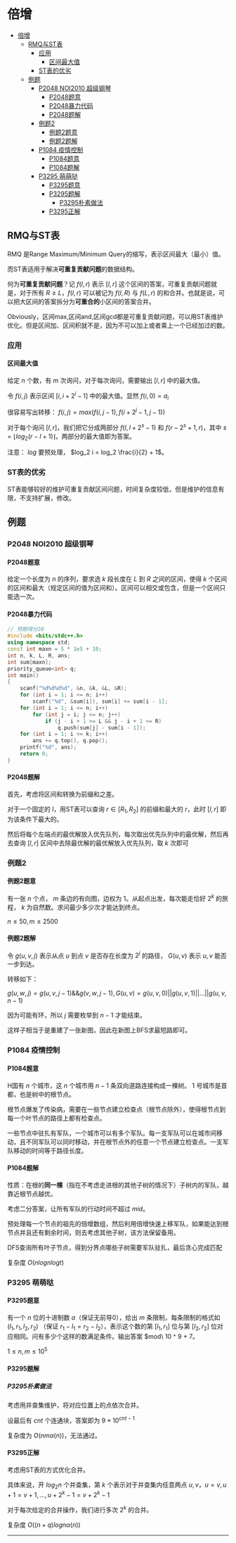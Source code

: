 # 倍增

- [倍增](#倍增)
  - [RMQ与ST表](#rmq与st表)
    - [应用](#应用)
      - [区间最大值](#区间最大值)
    - [ST表的优劣](#st表的优劣)
  - [例题](#例题)
    - [P2048 NOI2010 超级钢琴](#p2048-noi2010-超级钢琴)
      - [P2048题意](#p2048题意)
      - [P2048暴力代码](#p2048暴力代码)
      - [P2048题解](#p2048题解)
    - [例题2](#例题2)
      - [例题2题意](#例题2题意)
      - [例题2题解](#例题2题解)
    - [P1084 疫情控制](#p1084-疫情控制)
      - [P1084题意](#p1084题意)
      - [P1084题解](#p1084题解)
    - [P3295 萌萌哒](#p3295-萌萌哒)
      - [P3295题意](#p3295题意)
      - [P3295题解](#p3295题解)
        - [P3295朴素做法](#p3295朴素做法)
      - [P3295正解](#p3295正解)

## RMQ与ST表

RMQ 是Range Maximum/Minimum Query的缩写，表示区间最大（最小）值。

而ST表适用于解决**可重复贡献问题**的数据结构。

何为**可重复贡献问题**？记 $f(l, r)$ 表示 $[l, r]$ 这个区间的答案，可重复贡献问题就是，对于所有 $R \ge L$，$f(l, r)$ 可以被记为 $f(l, R)$ 与 $f(L, r)$ 的和合并。也就是说，可以把大区间的答案拆分为**可重合的**小区间的答案合并。

Obviously，区间max,区间and,区间gcd都是可重复贡献问题，可以用ST表维护优化。但是区间加、区间积就不是，因为不可以加上或者乘上一个已经加过的数。

### 应用

#### 区间最大值

给定 $n$ 个数，有 $m$ 次询问，对于每次询问，需要输出 $[l, r]$ 中的最大值。

令 $f(i, j)$ 表示区间 $[i, i + 2 ^ i - 1]$ 中的最大值。显然 $f(i, 0) = a_i$

很容易写出转移： $f(i, j) = max(f(i, j - 1), f(i + 2 ^ j - 1, j - 1))$

对于每个询问 $[l, r]$，我们把它分成两部分 $f(l, l + 2 ^ s - 1)$ 和 $f(r - 2 ^ s + 1, r)$，其中 $s = \lfloor log_2(r - l + 1) \rfloor$，两部分的最大值即为答案。

注意： $log$ 要预处理， $log_2 i = log_2 \frac{i}{2} + 1$。

### ST表的优劣

ST表能够较好的维护可重复贡献区间问题，时间复杂度较低，但是维护的信息有限，不支持扩展，修改。

## 例题

### P2048 NOI2010 超级钢琴

#### P2048题意

给定一个长度为 $n$ 的序列，要求选 $k$ 段长度在 $L$ 到 $R$ 之间的区间，使得 $k$ 个区间的区间和最大（规定区间的值为区间和）。区间可以相交或包含，但是一个区间只能选一次。

#### P2048暴力代码

```cpp
// 预期得分20
#include <bits/stdc++.h>
using namespace std;
const int maxn = 5 * 1e5 + 10;
int n, k, L, R, ans;
int sum[maxn];
priority_queue<int> q;
int main()
{
    scanf("%d%d%d%d", &n, &k, &L, &R);
    for (int i = 1; i <= n; i++)
        scanf("%d", &sum[i]), sum[i] += sum[i - 1];
    for (int i = 1; i <= n; i++)
        for (int j = i; j <= n; j++)
            if (j - i + 1 >= L && j - i + 1 <= R)
                q.push(sum[j] - sum[i - 1]);
    for (int i = 1; i <= k; i++)
        ans += q.top(), q.pop();
    printf("%d", ans);
    return 0;
}
```

#### P2048题解

首先，考虑将区间和转换为前缀和之差。

对于一个固定的 $l$，用ST表可以查询 $r \in [R_1, R_2]$ 的前缀和最大的 $r$，此时 $[l, r]$ 即为该条件下最大的。

然后将每个左端点的最优解放入优先队列，每次取出优先队列中的最优解，然后再去查询 $[l, r]$ 区间中去除最优解的最优解放入优先队列，取 $k$ 次即可

### 例题2

#### 例题2题意

有一张 $n$ 个点， $m$ 条边的有向图，边权为 $1$。从起点出发，每次能走恰好 $2^k$ 的旅程， $k$ 为自然数。求问最少多少次才能达到终点。

$n \le 50, m \le 2500$

#### 例题2题解

令 $g(u, v, j)$ 表示从点 $u$ 到点 $v$ 是否存在长度为 $2 ^ j$ 的路径， $G(u, v)$ 表示 $u, v$ 能否一步到达。

转移如下：

$g(u, w, j) = g(u, v, j - 1) \&\& g(v, w, j - 1), G(u, v)=g(u, v, 0)||g(u, v, 1)||...||g(u, v, n - 1)$

因为可能有环，所以 $j$ 需要枚举到 $n - 1$ 才能结束。

这样子相当于是重建了一张新图，因此在新图上BFS求最短路即可。

### P1084 疫情控制

#### P1084题意

H国有 $n$ 个城市，这 $n$ 个城市用 $n - 1$ 条双向道路连接构成一棵树。 $1$ 号城市是首都，也是树中的根节点。

根节点爆发了传染病，需要在一些节点建立检查点（根节点除外），使得根节点到每一个叶节点的路径上都有检查点。

一些节点中驻扎有军队，一个城市可以有多个军队。每一支军队可以在城市间移动，且不同军队可以同时移动，并在根节点外的任意一个节点建立检查点。一支军队移动的时间等于路径长度。

#### P1084题解

性质：在根的**同一棵**（指在不考虑走进根的其他子树的情况下）子树内的军队，越靠近根节点越优。

考虑二分答案，让所有军队的行动时间不超过 $mid$。

预处理每一个节点的祖先的倍增数组，然后利用倍增快速上移军队，如果能达到根节点并且还有剩余时间，则去考虑其他子树，该方法保留备用。

DFS查询所有叶子节点，得到分界点哪些子树需要军队驻扎，最后贪心完成匹配

复杂度 $O(n log n log t)$

### P3295 萌萌哒

#### P3295题意

有一个 $n$ 位的十进制数 $a$（保证无前导0），给出 $m$ 条限制，每条限制的格式如 $(l_1, r_1, l_2, r_2)$ （保证 $r_1 - l_1 = r_2 - l_2$），表示这个数的第 $[l_1, r_1]$ 位与第 $[l_2, r_2]$ 位对应相同。问有多少个这样的数满足条件。输出答案 $mod\ 10 ^ 9 + 7。

$1 \le n, m \le 10 ^ 5$

#### P3295题解

##### P3295朴素做法

考虑用并查集维护，将对应位置上的点依次合并。

设最后有 $cnt$ 个连通块，答案即为 $9 \times 10 ^ {cnt - 1}$

复杂度为 $O(nm \alpha(n))$，无法通过。

#### P3295正解

考虑用ST表的方式优化合并。

具体来说，开 $log_2 n$ 个并查集，第 $k$ 个表示对于并查集内任意两点 $u, v$，$u = v, u + 1 = v + 1, ..., u + 2 ^ k - 1 = v + 2 ^ k - 1$

对于每次给定的合并操作，我们进行多次 $2 ^ k$ 的合并。

复杂度 $O((n + q) log n \alpha(n))$

---
